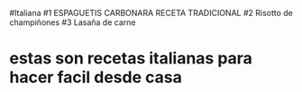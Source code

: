 #Italiana
#1 ESPAGUETIS CARBONARA RECETA TRADICIONAL
#2 Risotto de champiñones
#3 Lasaña de carne

# estas son recetas italianas para hacer facil desde casa
